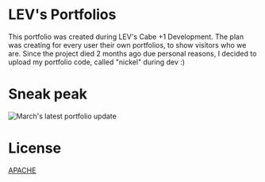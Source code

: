# LEV's Portfolios
This portfolio was created during LEV's Cabe +1 Development. The plan was creating for every user their own portfolios, to show visitors who we are. Since the project died 2 months ago due personal reasons, I decided to upload my portfolio code, called "nickel" during dev :)

# Sneak peak 
![March's latest portfolio update](http://i.imgur.com/cRPBR12.png)

# License
[APACHE](LICENSE)
